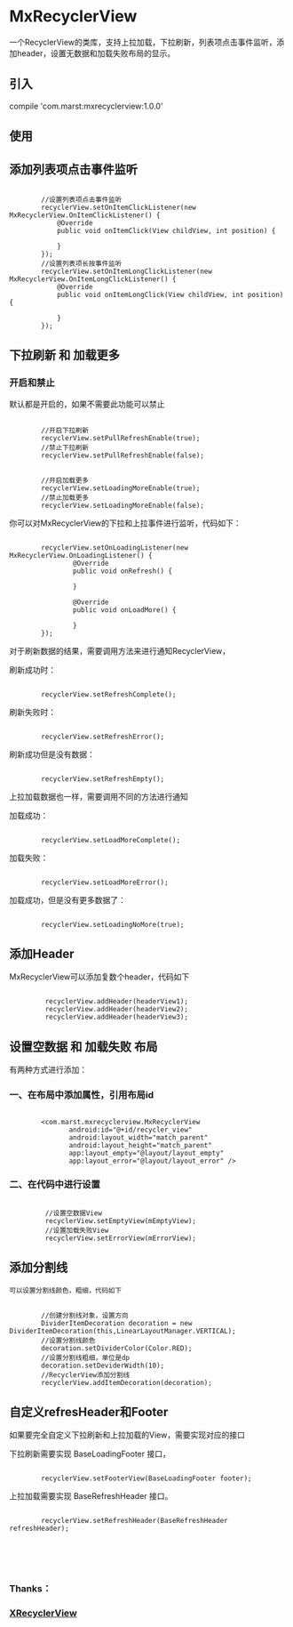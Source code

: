 # MxRecyclerView #

一个RecyclerView的类库，支持上拉加载，下拉刷新，列表项点击事件监听，添加header，设置无数据和加载失败布局的显示。

## 引入 ##

compile 'com.marst:mxrecyclerview:1.0.0'

## 使用 ##

## 添加列表项点击事件监听 ##
<pre><code>
        //设置列表项点击事件监听
        recyclerView.setOnItemClickListener(new MxRecyclerView.OnItemClickListener() {
            @Override
            public void onItemClick(View childView, int position) {

            }
        });
        //设置列表项长按事件监听
        recyclerView.setOnItemLongClickListener(new MxRecyclerView.OnItemLongClickListener() {
            @Override
            public void onItemLongClick(View childView, int position) {

            }
        });
</code></pre>


## 下拉刷新 和 加载更多 ##

### 开启和禁止 ###

默认都是开启的，如果不需要此功能可以禁止
<pre><code>
        //开启下拉刷新
        recyclerView.setPullRefreshEnable(true);
        //禁止下拉刷新
        recyclerView.setPullRefreshEnable(false);
        <br/>
        //开启加载更多
        recyclerView.setLoadingMoreEnable(true);
        //禁止加载更多
        recyclerView.setLoadingMoreEnable(false);
</code></pre>

你可以对MxRecyclerView的下拉和上拉事件进行监听，代码如下：
<pre><code>
        recyclerView.setOnLoadingListener(new MxRecyclerView.OnLoadingListener() {
                @Override
                public void onRefresh() {

                }

                @Override
                public void onLoadMore() {

                }
        });
</code></pre>

对于刷新数据的结果，需要调用方法来进行通知RecyclerView，

刷新成功时：
<pre><code>
        recyclerView.setRefreshComplete();
</code></pre>
刷新失败时：
<pre><code>
        recyclerView.setRefreshError();
</code></pre>
刷新成功但是没有数据：
<pre><code>
        recyclerView.setRefreshEmpty();
</code></pre>


上拉加载数据也一样，需要调用不同的方法进行通知

加载成功：
<pre><code>
        recyclerView.setLoadMoreComplete();
</code></pre>
加载失败：
<pre><code>
        recyclerView.setLoadMoreError();
</code></pre>
加载成功，但是没有更多数据了：
<pre><code>
        recyclerView.setLoadingNoMore(true);
</code></pre>

## 添加Header ##

MxRecyclerView可以添加复数个header，代码如下
<pre><code>
         recyclerView.addHeader(headerView1);
         recyclerView.addHeader(headerView2);
         recyclerView.addHeader(headerView3);
</code></pre>

## 设置空数据 和 加载失败 布局 ##
有两种方式进行添加：

### 一、在布局中添加属性，引用布局id ###
<pre><code>
        &lt;com.marst.mxrecyclerview.MxRecyclerView
               android:id="@+id/recycler_view"
               android:layout_width="match_parent"
               android:layout_height="match_parent"
               app:layout_empty="@layout/layout_empty"
               app:layout_error="@layout/layout_error" />
</code></pre>


### 二、在代码中进行设置 ###

<pre><code>
         //设置空数据View
         recyclerView.setEmptyView(mEmptyView);
         //设置加载失败View
         recyclerView.setErrorView(mErrorView);
</code></pre>

## 添加分割线 ##
    可以设置分割线颜色，粗细，代码如下
<pre><code>
        //创建分割线对象，设置方向
        DividerItemDecoration decoration = new DividerItemDecoration(this,LinearLayoutManager.VERTICAL);
        //设置分割线颜色
        decoration.setDividerColor(Color.RED);
        //设置分割线粗细，单位是dp
        decoration.setDeviderWidth(10);
        //RecyclerView添加分割线
        recyclerView.addItemDecoration(decoration);
</code></pre>

## 自定义refresHeader和Footer ##

如果要完全自定义下拉刷新和上拉加载的View，需要实现对应的接口

下拉刷新需要实现 BaseLoadingFooter 接口，
<pre><code>
        recyclerView.setFooterView(BaseLoadingFooter footer);
</code></pre>

上拉加载需要实现 BaseRefreshHeader 接口。
<pre><code>
        recyclerView.setRefreshHeader(BaseRefreshHeader refreshHeader);
</code></pre>

<br/>
<br/>
<br/>

### Thanks： ###
### <a href="https://github.com/jianghejie/XRecyclerView">XRecyclerView</a> ###






